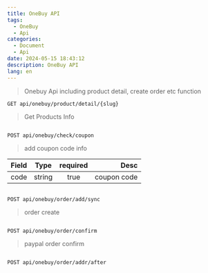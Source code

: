 ```yaml
---
title: OneBuy API
tags:
  - OneBuy
  - Api
categories:
  - Document
  - Api
date: 2024-05-15 18:43:12
description: OneBuy API
lang: en
---
```

> Onebuy Api including product detail, create order etc function

```
GET api/onebuy/product/detail/{slug}
```
> Get Products Info
```

```

```
POST api/onebuy/check/coupon 
```
> add coupon code info

| Field              | Type | required | Desc |
| :---------------- | :------: | :------:| ----: |
| code        |   string  | true | coupon code |

```
```

```
POST api/onebuy/order/add/sync 
```
> order create

```
```

```
POST api/onebuy/order/confirm
```
> paypal order confirm

```
```

```
POST api/onebuy/order/addr/after
```


